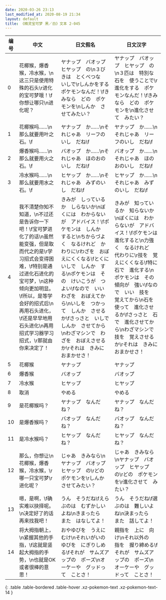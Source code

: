 ```yaml
---
date: 2020-03-26 23:13
last_modified_at: 2020-08-19 21:34
layout: default
title: 《精灵宝可梦 黑／白》文本 2-045
---
```

| 编号 | 中文 | 日文假名 | 日文汉字 |
| ---- | ---- | ---- | --- |
| 0 | 花椰猴，爆香猴，冷水猴，\n这三只是使用特殊的石头\r进化的宝可梦哦！\f你想让哪只\n进化呢？ | ヤナップ　バオップ　ヒヤップ　の\n３びきは　とくべつな　いしで\rしんかをする　ポケモンなんだ！\fきみなら　どの　ポケモンを\nしんか　させてみたい？ | ヤナップ　バオップ　ヒヤップ　の\n３匹は　特別な　石を　使うことで\r進化をする　ポケモンなんだ！\fきみなら　どの　ポケモンを\n進化させて　みたい？ |
| 1 | 花椰猴吗……\n那么就要用叶之石。\f | ヤナップ　か……\nそれじゃあ　リーフのいし　だね\f | ヤナップ　か……\nそれじゃあ　リーフのいし　だね\f |
| 2 | 爆香猴吗……\n那么就要用火之石。\f | バオップ　か……\nそれじゃあ　ほのおのいし　だね\f | バオップ　か……\nそれじゃあ　ほのおのいし　だね\f |
| 3 | 冷水猴吗……\n那么就要用水之石。\f | ヒヤップ　か……\nそれじゃあ　みずのいし　だね\f | ヒヤップ　か……\nそれじゃあ　みずのいし　だね\f |
| 4 | 我不清楚你知不知道，\n不过还是告诉你一下吧！\f宝可梦进化了的话\n虽然能变强，但是取而代之的是\r学习招式会变得困难，\f特别是通过进化石进化的宝可梦，\n这种倾向更加明显。\f所以，是等学会好的招式后\n再用石头进化，\f还是早早地用石头进化\n再用招式学习器学习招式，\r那就由你来决定了！ | きみが　しっているか　しらないか\nぼくには　わからないが　アドバイス！\fポケモンは　しんか　すると\nちからづよく　なるけれど　かわりに\rわざを　おぼえにくくなる\fとくに　いしで　しんか　する\nポケモンは　その　けいこうが　つよい\fなので　いい　わざを　おぼえてから\nいしを　つかって　しんか　させるか\fさっさと　いしで　しんか　させてから\nわざマシンで　わざを　おぼえさせるか\rそれは　きみに　おまかせさ！ | きみが　知っているか　知らないか\nぼくには　わからないが　アドバイス！\fポケモンは　進化すると\n力強く　なるけれど　代わりに\r技を　覚えにくくなる\f特に　石で　進化する\nポケモンは　その傾向が　強い\fなので　いい　技を　覚えてから\n石を　使って　進化させるか\fさっさと　石で　進化させてから\nわざマシンで　技を　覚えさせるか\rそれは　きみに　おまかせさ！ |
| 5 | 花椰猴 | ヤナップ | ヤナップ |
| 6 | 爆香猴 | バオップ | バオップ |
| 7 | 冷水猴 | ヒヤップ | ヒヤップ |
| 8 | 取消 | やめる | やめる |
| 9 | 是花椰猴吗？ | ヤナップ　なんだね？ | ヤナップ　なんだね？ |
| 10 | 是爆香猴吗？ | バオップ　なんだね？ | バオップ　なんだね？ |
| 11 | 是冷水猴吗？ | ヒヤップ　なんだね？ | ヒヤップ　なんだね？ |
| 12 | 那么，你想让\n花椰猴，爆香猴，冷水猴，\r哪一只宝可梦\r进化呢？ | じゃあ　きみなら\nヤナップ　バオップ　ヒヤップ　の\rどの　ポケモンを\rしんか　させてみたい？ | じゃあ　きみなら\nヤナップ　バオップ　ヒヤップ　の\rどの　ポケモンを\r進化させて　みたい？ |
| 13 | 嗯，是啊，\f确实难以抉择呢。\n决定好了的话再来找我吧！ | うん　そうだね\fえらぶのは　むずかしいよね\nきまったら　また　はなしてよ！ | うん　そうだね\f選ぶのは　難しいよね\n決まったら　また　話してよ！ |
| 14 | 将大拇指朝上，\n紧握其他的手指，\f这就是竖起大拇指的手势，\n也就是OK或者很棒的意思！ | おやゆびを　うえに　むけ\nそれいがいの　ゆびを　にぎりしめる\fそれが　サムズアップの　ポーズ\nオーケーや　グッドって　ことさ！ | 親指を　上に　向け\nそれ以外の　指を　握り締める\fそれが　サムズアップの　ポーズ\nオーケーや　グッドって　ことさ！ |
{: .table .table-bordered .table-hover .xz-pokemon-text .xz-pokemon-text-14 }